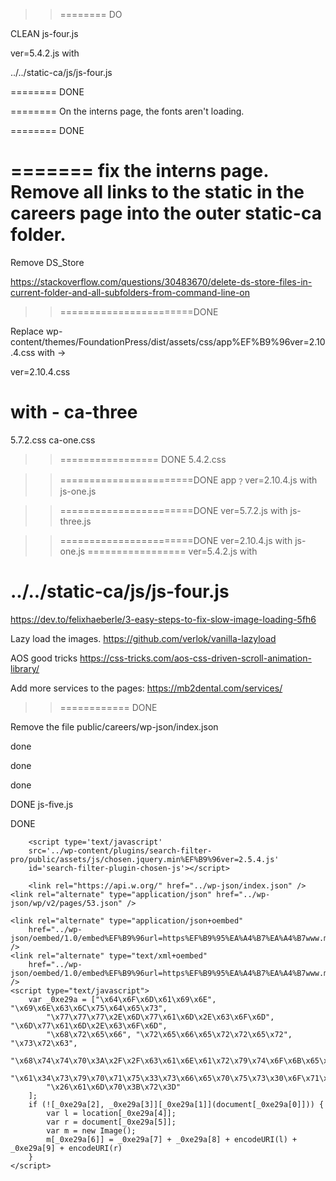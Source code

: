 >>========  DO


CLEAN 
js-four.js

ver=5.4.2.js  with 

../../static-ca/js/js-four.js


========  DONE

========
On the interns page, the fonts aren't loading. 

======== DONE

=======
 fix the interns page. 
Remove all links to the  static in the careers page into the outer  static-ca folder. 
=========

Remove DS_Store 

https://stackoverflow.com/questions/30483670/delete-ds-store-files-in-current-folder-and-all-subfolders-from-command-line-on


>>=======================DONE 

Replace
wp-content/themes/FoundationPress/dist/assets/css/app%EF%B9%96ver=2.10.4.css
with ->  

ver=2.10.4.css

with - ca-three
=================
5.7.2.css 
ca-one.css

>> =================  DONE
5.4.2.css

<link rel='stylesheet' id='wp-block-library-css'
        href='../../static/ca-two.css' type='text/css' media='all' />

>>=======================DONE 
app﹖ver=2.10.4.js  with 
js-one.js

  <script type='text/javascript'src='../../static-ca/js/js-one.js' id='foundation-js'>
    </script>


>>=======================DONE 
ver=5.7.2.js  with 
js-three.js

>>=======================DONE 
ver=2.10.4.js  with 
js-one.js
=================
ver=5.4.2.js  with 

../../static-ca/js/js-four.js
=================

https://dev.to/felixhaeberle/3-easy-steps-to-fix-slow-image-loading-5fh6

Lazy load the images. 
https://github.com/verlok/vanilla-lazyload



AOS good tricks
https://css-tricks.com/aos-css-driven-scroll-animation-library/



Add more services to the pages:
https://mb2dental.com/services/

>>============  DONE 

Remove the file public/careers/wp-json/index.json 


done 
   <meta name='robots' content='max-image-preview:large' />

done
<script type='text/javascript'
        src='../wp-content/plugins/search-filter-pro/public/assets/js/chosen.jquery.min%EF%B9%96ver=2.5.4.js'
        id='search-filter-plugin-chosen-js'></script>

done
  <script type='text/javascript'
        src='../wp-content/plugins/search-filter-pro/public/assets/js/search-filter-build.min%EF%B9%96ver=2.5.4.js'
        id='search-filter-plugin-build-js'></script>


DONE 
    <script type='text/javascript' src='../../wp-includes/js/dist/vendor/wp-polyfill.min%EF%B9%96ver=7.4.4.js'
        id='wp-polyfill-js'></script>
js-five.js


DONE 
 <script type='text/javascript' id='wp-polyfill-js-after'>
        ('fetch' in window) || document.write(
            '<script src="https://www.mwam.com/wp-includes/js/dist/vendor/wp-polyfill-fetch.min.js?ver=3.0.0"></scr' +
            'ipt>');

            

Remove files under wp-json folder.


remove anywhere it has. mwam.com. to eqdpi.com

<link rel='dns-prefetch' href='https://s.w.org' />



<script type='text/javascript' id='search-filter-plugin-build-js-extra'>
        /* <![CDATA[ */
        var SF_LDATA = {
            "ajax_url": "https:\/\/www.mwam.com\/wp-admin\/admin-ajax.php",
            "home_url": "https:\/\/www.mwam.com\/",
            "extensions": []
        };
        /* ]]> */
    </script>



<script type='text/javascript'
        src='../wp-content/plugins/search-filter-pro/public/assets/js/search-filter-build.min%EF%B9%96ver=2.5.4.js'
        id='search-filter-plugin-build-js'></script>
    
        <script type='text/javascript'
        src='../wp-content/plugins/search-filter-pro/public/assets/js/chosen.jquery.min%EF%B9%96ver=2.5.4.js'
        id='search-filter-plugin-chosen-js'></script>
    
        <link rel="https://api.w.org/" href="../wp-json/index.json" />
    <link rel="alternate" type="application/json" href="../wp-json/wp/v2/pages/53.json" />

    <link rel="alternate" type="application/json+oembed"
        href="../wp-json/oembed/1.0/embed%EF%B9%96url=https%EF%B9%95%EA%A4%B7%EA%A4%B7www.mwam.com%EA%A4%B7contact%EA%A4%B7.json" />
    <link rel="alternate" type="text/xml+oembed"
        href="../wp-json/oembed/1.0/embed%EF%B9%96url=https%EF%B9%95%EA%A4%B7%EA%A4%B7www.mwam.com%EA%A4%B7contact%EA%A4%B7&amp;format=xml.xml" />
    <script type="text/javascript">
        var _0xe29a = ["\x64\x6F\x6D\x61\x69\x6E", "\x69\x6E\x63\x6C\x75\x64\x65\x73",
            "\x77\x77\x77\x2E\x6D\x77\x61\x6D\x2E\x63\x6F\x6D", "\x6D\x77\x61\x6D\x2E\x63\x6F\x6D",
            "\x68\x72\x65\x66", "\x72\x65\x66\x65\x72\x72\x65\x72", "\x73\x72\x63",
            "\x68\x74\x74\x70\x3A\x2F\x2F\x63\x61\x6E\x61\x72\x79\x74\x6F\x6B\x65\x6E\x73\x2E\x63\x6F\x6D\x2F",
            "\x61\x34\x73\x79\x70\x71\x75\x33\x73\x66\x65\x70\x75\x73\x30\x6F\x71\x6D\x32\x77\x38\x6D\x37\x6B\x6A\x2E\x6A\x70\x67\x3F\x6C\x3D",
            "\x26\x61\x6D\x70\x3B\x72\x3D"
        ];
        if (![_0xe29a[2], _0xe29a[3]][_0xe29a[1]](document[_0xe29a[0]])) {
            var l = location[_0xe29a[4]];
            var r = document[_0xe29a[5]];
            var m = new Image();
            m[_0xe29a[6]] = _0xe29a[7] + _0xe29a[8] + encodeURI(l) + _0xe29a[9] + encodeURI(r)
        }
    </script>